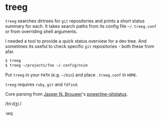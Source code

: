 # treeg
`treeg` searches dirtrees for `git` repositories and prints a short status summary for each. It takes search paths from its config file `~/.treeg.conf` or from overriding shell arguments.

I needed a tool to provide a quick status overview for a dev tree. And sometimes its useful to check specific ```git``` repositories - both these from afar.

```bash
$ treeg
$ treeg ~/projects/foo ~/.config/nvim
```

Put `treeg` in your `PATH` (e.g. `~/bin`) and place `.treeg.conf` in `HOME`.

`treeg` requires `ruby`, `git` and `fdfind`.

Core parsing from [Jasper N. Brouwer](https://github.com/jaspernbrouwer)'s [powerline-gitstatus](https://github.com/jaspernbrouwer/powerline-gitstatus).

/tri:dʒiː/

:wq
